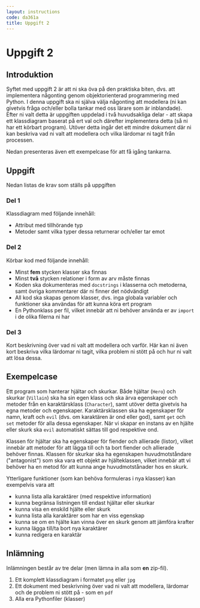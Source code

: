```yaml
---
layout: instructions
code: da361a
title: Uppgift 2
---
```


# Uppgift 2

## Introduktion

Syftet med uppgift 2 är att ni ska öva på den praktiska biten, dvs. att implementera någonting genom objektorienterad programmering med Python. I denna uppgift ska ni själva välja någonting att modellera (ni kan givetvis fråga och/eller bolla tankar med oss lärare som är inblandade). Efter ni valt detta är uppgiften uppdelad i två huvudsakliga delar - att skapa ett klassdiagram baserat på ert val och därefter implementera detta (så ni har ett körbart program). Utöver detta ingår det ett mindre dokument där ni kan beskriva vad ni valt att modellera och vilka lärdomar ni tagit från processen.

Nedan presenteras även ett exempelcase för att få igång tankarna.

## Uppgift

Nedan listas de krav som ställs på uppgiften

### Del 1

Klassdiagram med följande innehåll:

* Attribut med tillhörande typ
* Metoder samt vilka typer dessa returnerar och/eller tar emot

### Del 2

Körbar kod med följande innehåll:

* Minst **fem** stycken klasser ska finnas
* Minst **två** stycken relationer i form av arv måste finnas
* Koden ska dokumenteras med `docstrings` i klasserna och metoderna, samt övriga kommentarer där ni finner det nödvändigt
* All kod ska skapas genom klasser, dvs. inga globala variabler och funktioner ska användas för att kunna köra ert program
* En Pythonklass per fil, vilket innebär att ni behöver använda er av `import` i de olika filerna ni har

### Del 3

Kort beskrivning över vad ni valt att modellera och varför. Här kan ni även kort beskriva vilka lärdomar ni tagit, vilka problem ni stött på och hur ni valt att lösa dessa.

## Exempelcase

Ett program som hanterar hjältar och skurkar. Både hjältar (`Hero`) och skurkar (`Villain`) ska ha sin egen klass och ska ärva egenskaper och metoder från en karaktärsklass (`Character`), samt utöver detta givetvis ha egna metoder och egenskaper. Karaktärsklassen ska ha egenskaper för namn, kraft och `evil` (dvs. om karaktären är ond eller god), samt `get` och `set` metoder för alla dessa egenskaper. När vi skapar en instans av en hjälte eller skurk ska `evil` automatiskt sättas till god respektive ond.

Klassen för hjältar ska ha egenskaper för fiender och allierade (listor), vilket innebär att metoder för att lägga till och ta bort fiender och allierade behöver finnas. Klassen för skurkar ska ha egenskapen huvudmotståndare ("antagonist") som ska vara ett objekt av hjälteklassen, vilket innebär att vi behöver ha en metod för att kunna ange huvudmotstånader hos en skurk.

Ytterligare funktioner (som kan behöva formuleras i nya klasser) kan exempelvis vara att

* kunna lista alla karaktärer (med respektive information)
* kunna begränsa listningen till endast hjältar eller skurkar
* kunna visa en enskild hjälte eller skurk
* kunna lista alla karaktärer som har en viss egenskap
* kunna se om en hjälte kan vinna över en skurk genom att jämföra krafter
* kunna lägga till/ta bort nya karaktärer
* kunna redigera en karaktär

## Inlämning

Inlämningen består av tre delar (men lämna in alla som **en** zip-fil).

1. Ett komplett klassdiagram i formatet `png` eller `jpg`
2. Ett dokument med beskrivning över vad ni valt att modellera, lärdomar och de problem ni stött på - som en `pdf`
3. Alla era Pythonfiler (klasser)
